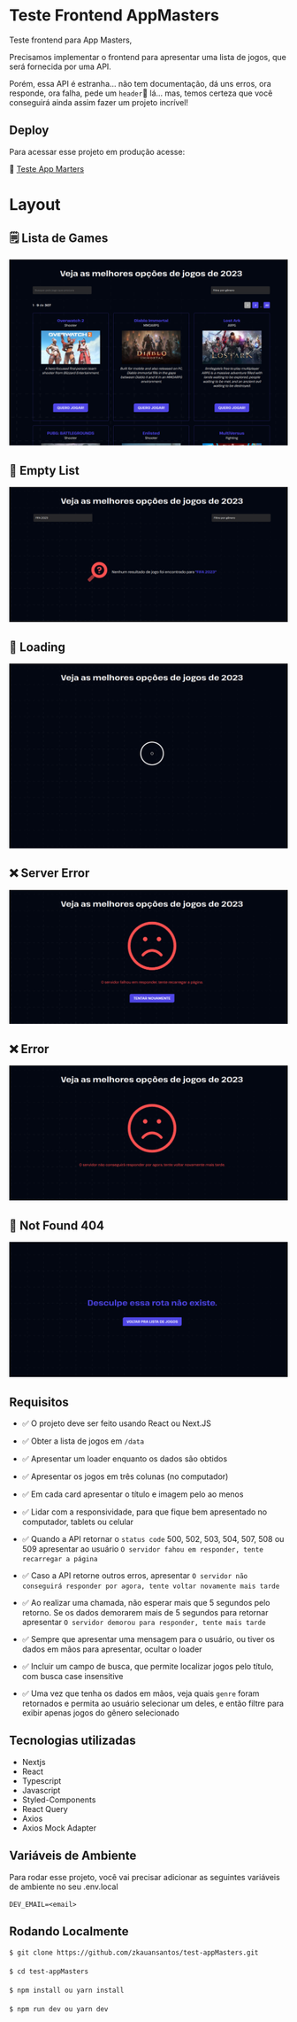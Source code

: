 # Teste Frontend AppMasters

Teste frontend para App Masters,

Precisamos implementar o frontend para apresentar uma lista de jogos, que será fornecida por uma API.

Porém, essa API é estranha… não tem documentação, dá uns erros, ora responde, ora falha, pede um `header`👀 lá... mas, temos certeza que você conseguirá ainda assim fazer um projeto incrível!

## Deploy

Para acessar esse projeto em produção acesse:

  📍 <a href="https://app-masters-test.vercel.app/" target="_blank" > Teste App Marters</a>
# Layout
## 🗒️ Lista de Games
[<img src="./public/success.png"/>]()
## 🪹 Empty List
[<img src="./public/empty.png"/>]()

## 🔋 Loading
[<img src="./public/loading.png"/>]()

## ❌ Server Error
[<img src="./public/serverError.png"/>]()

## ❌ Error
[<img src="./public/error.png"/>]()

## 🚫  Not Found 404
[<img src="./public/404.png"/>]()


## Requisitos

- ✅ O projeto deve ser feito usando React ou Next.JS

- ✅ Obter a lista de jogos em `/data`

- ✅ Apresentar um loader enquanto os dados são obtidos

- ✅ Apresentar os jogos em três colunas (no computador)

- ✅ Em cada card apresentar o título e imagem pelo ao menos

- ✅ Lidar com a responsividade, para que fique bem apresentado no computador, tablets ou celular

- ✅ Quando a API retornar o `status code` 500, 502, 503, 504, 507, 508 ou 509 apresentar ao usuário `O servidor fahou em responder, tente recarregar a página`

- ✅ Caso a API retorne outros erros, apresentar `O servidor não conseguirá responder por agora, tente voltar novamente mais tarde`

- ✅ Ao realizar uma chamada, não esperar mais que 5 segundos pelo retorno. Se os dados demorarem mais de 5 segundos para retornar apresentar `O servidor demorou para responder, tente mais tarde`

- ✅ Sempre que apresentar uma mensagem para o usuário, ou tiver os dados em mãos para apresentar, ocultar o loader

- ✅ Incluir um campo de busca, que permite localizar jogos pelo título, com busca case insensitive

- ✅ Uma vez que tenha os dados em mãos, veja quais `genre` foram retornados e permita ao usuário selecionar um deles, e então filtre para exibir apenas jogos do gênero selecionado

## Tecnologias utilizadas

- Nextjs
- React
- Typescript
- Javascript
- Styled-Components
- React Query
- Axios
- Axios Mock Adapter

## Variáveis de Ambiente

Para rodar esse projeto, você vai precisar adicionar as seguintes variáveis de ambiente no seu .env.local

`DEV_EMAIL=<email>`

## Rodando Localmente

```bash
$ git clone https://github.com/zkauansantos/test-appMasters.git

$ cd test-appMasters

$ npm install ou yarn install

$ npm run dev ou yarn dev
```
